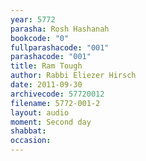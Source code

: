 ```yaml
---
year: 5772
parasha: Rosh Hashanah
bookcode: "0"
fullparashacode: "001"
parashacode: "001"
title: Ram Tough
author: Rabbi Eliezer Hirsch
date: 2011-09-30
archivecode: 57720012
filename: 5772-001-2
layout: audio
moment: Second day
shabbat: 
occasion: 
---
```

